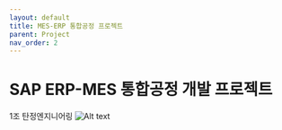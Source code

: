 ```yaml
---
layout: default
title: MES-ERP 통합공정 프로젝트
parent: Project
nav_order: 2
---
```

# SAP ERP-MES 통합공정 개발 프로젝트

1조 탄정엔지니어링
![Alt text](tan0426.github.io/docs/project/image/1.jpg)
